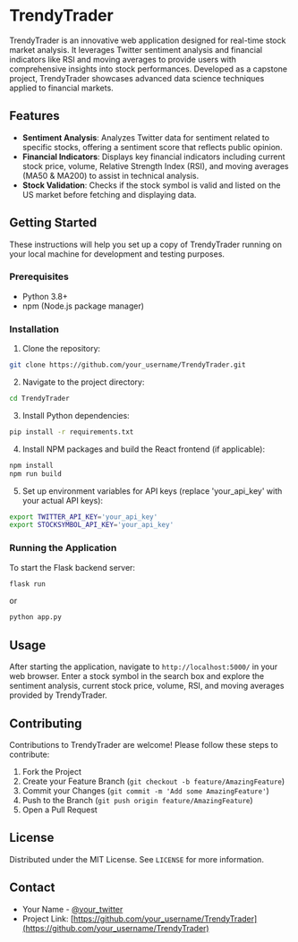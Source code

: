 
# TrendyTrader

TrendyTrader is an innovative web application designed for real-time stock market analysis. It leverages Twitter sentiment analysis and financial indicators like RSI and moving averages to provide users with comprehensive insights into stock performances. Developed as a capstone project, TrendyTrader showcases advanced data science techniques applied to financial markets.

## Features

- **Sentiment Analysis**: Analyzes Twitter data for sentiment related to specific stocks, offering a sentiment score that reflects public opinion.
- **Financial Indicators**: Displays key financial indicators including current stock price, volume, Relative Strength Index (RSI), and moving averages (MA50 & MA200) to assist in technical analysis.
- **Stock Validation**: Checks if the stock symbol is valid and listed on the US market before fetching and displaying data.

## Getting Started

These instructions will help you set up a copy of TrendyTrader running on your local machine for development and testing purposes.

### Prerequisites

- Python 3.8+
- npm (Node.js package manager)

### Installation

1. Clone the repository:
```bash
git clone https://github.com/your_username/TrendyTrader.git
```

2. Navigate to the project directory:
```bash
cd TrendyTrader
```

3. Install Python dependencies:
```bash
pip install -r requirements.txt
```

4. Install NPM packages and build the React frontend (if applicable):
```bash
npm install
npm run build
```

5. Set up environment variables for API keys (replace 'your_api_key' with your actual API keys):
```bash
export TWITTER_API_KEY='your_api_key'
export STOCKSYMBOL_API_KEY='your_api_key'
```

### Running the Application

To start the Flask backend server:
```bash
flask run
```
or
```bash
python app.py
```

## Usage

After starting the application, navigate to `http://localhost:5000/` in your web browser. Enter a stock symbol in the search box and explore the sentiment analysis, current stock price, volume, RSI, and moving averages provided by TrendyTrader.

## Contributing

Contributions to TrendyTrader are welcome! Please follow these steps to contribute:

1. Fork the Project
2. Create your Feature Branch (`git checkout -b feature/AmazingFeature`)
3. Commit your Changes (`git commit -m 'Add some AmazingFeature'`)
4. Push to the Branch (`git push origin feature/AmazingFeature`)
5. Open a Pull Request

## License

Distributed under the MIT License. See `LICENSE` for more information.

## Contact

- Your Name - [@your_twitter](https://twitter.com/your_twitter)
- Project Link: [https://github.com/your_username/TrendyTrader](https://github.com/your_username/TrendyTrader)


